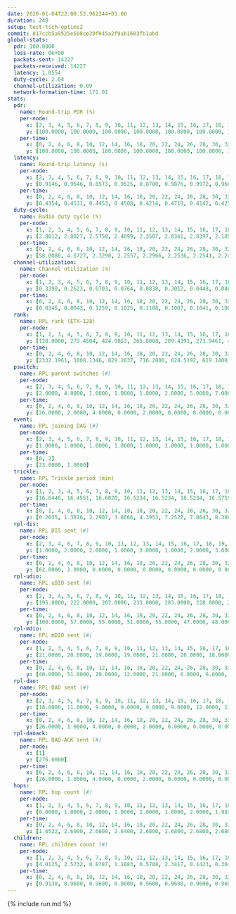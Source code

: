 ```yaml
---
date: 2020-01-04T22:00:53.962344+01:00
duration: 240
setup: test-tsch-optims2
commit: 817ccb5a9525e508ce39f045a2f9ab1603fb1abd
global-stats:
  pdr: 100.0000
  loss-rate: 0e+00
  packets-sent: 14227
  packets-received: 14227
  latency: 1.0554
  duty-cycle: 2.64
  channel-utilization: 0.09
  network-formation-time: 171.01
stats:
  pdr:
    name: Round-trip PDR (%)
    per-node:
      x: [2, 3, 4, 5, 6, 7, 8, 9, 10, 11, 12, 13, 14, 15, 16, 17, 18, 19, 20, 21, 22, 23, 24, 25]
      y: [100.0000, 100.0000, 100.0000, 100.0000, 100.0000, 100.0000, 100.0000, 100.0000, 100.0000, 100.0000, 100.0000, 100.0000, 100.0000, 100.0000, 100.0000, 100.0000, 100.0000, 100.0000, 100.0000, 100.0000, 100.0000, 100.0000, 100.0000, 100.0000]
    per-time:
      x: [0, 2, 4, 6, 8, 10, 12, 14, 16, 18, 20, 22, 24, 26, 28, 30, 32, 34, 36, 38, 40, 42, 44, 46, 48, 50, 52, 54, 56, 58, 60, 62, 64, 66, 68, 70, 72, 74, 76, 78, 80, 82, 84, 86, 88, 90, 92, 94, 96, 98, 100, 102, 104, 106, 108, 110, 112, 114, 116, 118, 120, 122, 124, 126, 128, 130, 132, 134, 136, 138, 140, 142, 144, 146, 148, 150, 152, 154, 156, 158, 160, 162, 164, 166, 168, 170, 172, 174, 176, 178, 180, 182, 184, 186, 188, 190, 192, 194, 196, 198, 200, 202, 204, 206, 208, 210, 212, 214, 216, 218, 220, 222, 224, 226, 228, 230, 232, 234, 236]
      y: [100.0000, 100.0000, 100.0000, 100.0000, 100.0000, 100.0000, 100.0000, 100.0000, 100.0000, 100.0000, 100.0000, 100.0000, 100.0000, 100.0000, 100.0000, 100.0000, 100.0000, 100.0000, 100.0000, 100.0000, 100.0000, 100.0000, 100.0000, 100.0000, 100.0000, 100.0000, 100.0000, 100.0000, 100.0000, 100.0000, 100.0000, 100.0000, 100.0000, 100.0000, 100.0000, 100.0000, 100.0000, 100.0000, 100.0000, 100.0000, 100.0000, 100.0000, 100.0000, 100.0000, 100.0000, 100.0000, 100.0000, 100.0000, 100.0000, 100.0000, 100.0000, 100.0000, 100.0000, 100.0000, 100.0000, 100.0000, 100.0000, 100.0000, 100.0000, 100.0000, 100.0000, 100.0000, 100.0000, 100.0000, 100.0000, 100.0000, 100.0000, 100.0000, 100.0000, 100.0000, 100.0000, 100.0000, 100.0000, 100.0000, 100.0000, 100.0000, 100.0000, 100.0000, 100.0000, 100.0000, 100.0000, 100.0000, 100.0000, 100.0000, 100.0000, 100.0000, 100.0000, 100.0000, 100.0000, 100.0000, 100.0000, 100.0000, 100.0000, 100.0000, 100.0000, 100.0000, 100.0000, 100.0000, 100.0000, 100.0000, 100.0000, 100.0000, 100.0000, 100.0000, 100.0000, 100.0000, 100.0000, 100.0000, 100.0000, 100.0000, 100.0000, 100.0000, 100.0000, 100.0000, 100.0000, 100.0000, 100.0000, 100.0000, 100.0000]
  latency:
    name: Round-trip latency (s)
    per-node:
      x: [2, 3, 4, 5, 6, 7, 8, 9, 10, 11, 12, 13, 14, 15, 16, 17, 18, 19, 20, 21, 22, 23, 24, 25]
      y: [0.9146, 0.9646, 0.8573, 0.9525, 0.8780, 0.9876, 0.9972, 0.9664, 0.9606, 1.0558, 0.9639, 0.9631, 1.0531, 1.0193, 1.0677, 1.1300, 1.1534, 1.1125, 1.2361, 1.1800, 1.1614, 1.2821, 1.3170, 1.1806]
    per-time:
      x: [0, 2, 4, 6, 8, 10, 12, 14, 16, 18, 20, 22, 24, 26, 28, 30, 32, 34, 36, 38, 40, 42, 44, 46, 48, 50, 52, 54, 56, 58, 60, 62, 64, 66, 68, 70, 72, 74, 76, 78, 80, 82, 84, 86, 88, 90, 92, 94, 96, 98, 100, 102, 104, 106, 108, 110, 112, 114, 116, 118, 120, 122, 124, 126, 128, 130, 132, 134, 136, 138, 140, 142, 144, 146, 148, 150, 152, 154, 156, 158, 160, 162, 164, 166, 168, 170, 172, 174, 176, 178, 180, 182, 184, 186, 188, 190, 192, 194, 196, 198, 200, 202, 204, 206, 208, 210, 212, 214, 216, 218, 220, 222, 224, 226, 228, 230, 232, 234, 236]
      y: [0.4354, 0.4531, 0.4453, 0.4508, 0.4214, 0.4719, 0.4142, 0.4257, 0.4215, 0.3921, 0.4041, 0.3956, 0.4175, 0.4420, 0.4421, 0.4062, 0.4337, 0.4477, 0.6113, 0.5365, 0.4337, 0.4136, 0.4354, 0.4905, 0.8713, 0.6127, 0.5845, 0.5332, 0.4548, 0.6362, 1.3801, 1.3040, 0.9153, 0.7192, 0.5780, 0.7243, 1.3013, 1.3743, 1.3724, 1.3214, 0.9267, 0.8100, 1.3186, 1.3420, 1.3656, 1.3287, 1.3613, 1.3098, 1.3029, 1.3185, 1.3173, 1.3319, 1.3424, 1.3531, 1.3251, 1.3044, 1.3419, 1.2892, 1.2981, 1.2958, 1.2847, 1.2709, 1.2869, 1.3217, 1.3081, 1.3039, 1.2910, 1.2912, 1.2824, 1.2924, 1.2857, 1.2622, 1.2988, 1.2845, 1.2524, 1.2662, 1.2517, 1.2465, 1.2502, 1.2762, 1.2595, 1.2662, 1.2748, 1.2592, 1.2573, 1.2733, 1.2831, 1.2813, 1.3003, 1.2978, 1.2631, 1.2491, 1.2702, 1.2594, 1.2598, 1.3045, 1.2563, 1.2581, 1.2638, 1.2718, 1.2674, 1.2495, 1.2782, 1.2454, 1.2511, 1.2625, 1.2563, 1.2817, 1.2438, 1.2382, 1.2213, 1.2458, 1.2491, 1.2574, 1.2359, 1.2575, 1.2407, 1.2534, 1.2041]
  duty-cycle:
    name: Radio duty cycle (%)
    per-node:
      x: [1, 2, 3, 4, 5, 6, 7, 8, 9, 10, 11, 12, 13, 14, 15, 16, 17, 18, 19, 20, 21, 22, 23, 24, 25]
      y: [2.8012, 2.8027, 2.5758, 2.4099, 2.3507, 2.8361, 2.8397, 2.1059, 2.4815, 2.5001, 2.7583, 2.4918, 3.1564, 2.8250, 2.3233, 2.4282, 2.5464, 2.9752, 3.3155, 3.0133, 2.8326, 2.9398, 2.9429, 2.9355, 2.7937]
    per-time:
      x: [0, 2, 4, 6, 8, 10, 12, 14, 16, 18, 20, 22, 24, 26, 28, 30, 32, 34, 36, 38, 40, 42, 44, 46, 48, 50, 52, 54, 56, 58, 60, 62, 64, 66, 68, 70, 72, 74, 76, 78, 80, 82, 84, 86, 88, 90, 92, 94, 96, 98, 100, 102, 104, 106, 108, 110, 112, 114, 116, 118, 120, 122, 124, 126, 128, 130, 132, 134, 136, 138, 140, 142, 144, 146, 148, 150, 152, 154, 156, 158, 160, 162, 164, 166, 168, 170, 172, 174, 176, 178, 180, 182, 184, 186, 188, 190, 192, 194, 196, 198, 200, 202, 204, 206, 208, 210, 212, 214, 216, 218, 220, 222, 224, 226, 228, 230, 232, 234, 236, 238]
      y: [58.0086, 4.6727, 2.3290, 2.2557, 2.2966, 2.2536, 2.2541, 2.2490, 2.2609, 2.2254, 2.2318, 2.2296, 2.2280, 2.2241, 2.2526, 2.2592, 2.2297, 2.2231, 2.2442, 2.2260, 2.2461, 2.2160, 2.2347, 2.2247, 2.2381, 2.2660, 2.2483, 2.2530, 2.2314, 2.2529, 2.2484, 2.2615, 2.2562, 2.2575, 2.2524, 2.2389, 2.2618, 2.2212, 2.2332, 2.2567, 2.2482, 2.2423, 2.2454, 2.2556, 2.2287, 2.2331, 2.2452, 2.2242, 2.2317, 2.2606, 2.2513, 2.1917, 2.2483, 2.2383, 2.2363, 2.2301, 2.2204, 2.2346, 2.2298, 2.2159, 2.2311, 2.2192, 2.2512, 2.2187, 2.2255, 2.2443, 2.2270, 2.2315, 2.2557, 2.2159, 2.2456, 2.2276, 2.2239, 2.2187, 2.2186, 2.2561, 2.2238, 2.2290, 2.2175, 2.2082, 2.2429, 2.1963, 2.2454, 2.2260, 2.2318, 2.2284, 2.2563, 2.2409, 2.2505, 2.2599, 2.2577, 2.2318, 2.2361, 2.2170, 2.2322, 2.2189, 2.2440, 2.2380, 2.2161, 2.2537, 2.2539, 2.2183, 2.2201, 2.2155, 2.2423, 2.2077, 2.2238, 2.2293, 2.5389, 2.2195, 2.2782, 2.2474, 2.2129, 2.2444, 2.2390, 2.2423, 2.2402, 2.2315, 2.2373, 2.2215]
  channel-utilization:
    name: Channel utilization (%)
    per-node:
      x: [1, 2, 3, 4, 5, 6, 7, 8, 9, 10, 11, 12, 13, 14, 15, 16, 17, 18, 19, 20, 21, 22, 23, 24, 25]
      y: [0.3390, 0.2623, 0.0703, 0.0764, 0.0838, 0.3012, 0.0448, 0.0467, 0.0348, 0.0560, 0.0367, 0.1763, 0.2353, 0.0340, 0.0670, 0.0944, 0.0402, 0.1088, 0.0871, 0.0388, 0.0371, 0.0500, 0.0348, 0.0329, 0.0367]
    per-time:
      x: [0, 2, 4, 6, 8, 10, 12, 14, 16, 18, 20, 22, 24, 26, 28, 30, 32, 34, 36, 38, 40, 42, 44, 46, 48, 50, 52, 54, 56, 58, 60, 62, 64, 66, 68, 70, 72, 74, 76, 78, 80, 82, 84, 86, 88, 90, 92, 94, 96, 98, 100, 102, 104, 106, 108, 110, 112, 114, 116, 118, 120, 122, 124, 126, 128, 130, 132, 134, 136, 138, 140, 142, 144, 146, 148, 150, 152, 154, 156, 158, 160, 162, 164, 166, 168, 170, 172, 174, 176, 178, 180, 182, 184, 186, 188, 190, 192, 194, 196, 198, 200, 202, 204, 206, 208, 210, 212, 214, 216, 218, 220, 222, 224, 226, 228, 230, 232, 234, 236, 238]
      y: [0.0345, 0.0843, 0.1259, 0.1025, 0.1108, 0.1007, 0.1041, 0.1006, 0.1001, 0.0924, 0.0969, 0.0935, 0.0964, 0.0911, 0.1050, 0.1047, 0.0979, 0.0905, 0.1000, 0.0957, 0.0964, 0.0946, 0.0965, 0.0934, 0.0964, 0.1087, 0.1064, 0.1091, 0.1024, 0.1102, 0.1032, 0.1077, 0.1042, 0.1028, 0.1037, 0.0967, 0.1085, 0.0940, 0.0995, 0.1050, 0.1003, 0.0976, 0.1005, 0.1039, 0.0974, 0.0937, 0.0997, 0.0953, 0.0965, 0.1067, 0.1053, 0.0934, 0.0978, 0.1034, 0.1027, 0.0992, 0.0960, 0.1013, 0.0936, 0.0912, 0.0962, 0.0951, 0.0981, 0.0905, 0.0923, 0.0983, 0.0934, 0.0917, 0.1004, 0.0913, 0.0976, 0.0949, 0.0935, 0.0915, 0.0905, 0.1030, 0.0905, 0.0933, 0.0890, 0.0870, 0.0964, 0.0833, 0.0970, 0.0930, 0.0928, 0.0921, 0.0992, 0.0942, 0.0996, 0.0985, 0.1007, 0.0933, 0.0952, 0.0875, 0.0928, 0.0897, 0.0970, 0.0960, 0.0889, 0.0987, 0.1058, 0.0919, 0.0898, 0.0917, 0.0971, 0.0866, 0.0930, 0.0945, 0.2116, 0.0338, 0.0454, 0.0475, 0.0847, 0.0959, 0.0933, 0.0937, 0.0948, 0.0916, 0.0937, 0.0882]
  rank:
    name: RPL rank (ETX-128)
    per-node:
      x: [1, 2, 3, 4, 5, 6, 7, 8, 9, 10, 11, 12, 13, 14, 15, 16, 17, 18, 19, 20, 21, 22, 23, 24, 25]
      y: [128.0000, 273.4504, 424.9053, 265.8008, 289.4191, 273.9461, 421.7178, 446.2857, 529.5854, 441.1446, 602.2724, 440.7623, 459.4025, 890.6935, 545.9079, 596.6585, 650.9429, 666.9390, 649.2418, 772.3400, 794.9798, 754.5909, 828.3130, 879.8016, 867.5656]
    per-time:
      x: [0, 2, 4, 6, 8, 10, 12, 14, 16, 18, 20, 22, 24, 26, 28, 30, 32, 34, 36, 38, 40, 42, 44, 46, 48, 50, 52, 54, 56, 58, 60, 62, 64, 66, 68, 70, 72, 74, 76, 78, 80, 82, 84, 86, 88, 90, 92, 94, 96, 98, 100, 102, 104, 106, 108, 110, 112, 114, 116, 118, 120, 122, 124, 126, 128, 130, 132, 134, 136, 138, 140, 142, 144, 146, 148, 150, 152, 154, 156, 158, 160, 162, 164, 166, 168, 170, 172, 174, 176, 178, 180, 182, 184, 186, 188, 190, 192, 194, 196, 198, 200, 202, 204, 206, 208, 210, 212, 214, 216, 218, 220, 222, 224, 226, 228, 230, 232, 234, 236, 238]
      y: [2332.1961, 1008.1346, 829.2037, 716.2800, 628.5192, 619.1400, 628.7600, 630.0000, 600.3529, 589.2157, 592.0000, 592.6600, 586.6000, 585.1373, 567.3922, 576.5192, 573.0400, 560.9200, 560.0000, 563.1800, 595.9200, 596.6200, 608.0392, 604.1800, 606.0980, 611.3519, 572.1176, 562.6400, 565.7200, 586.9608, 578.4314, 569.0577, 562.1600, 550.4118, 548.2692, 539.5800, 543.6000, 543.5882, 537.6200, 537.9615, 529.9804, 518.4400, 517.6600, 524.8039, 557.5200, 573.8654, 584.2745, 573.3000, 574.8077, 567.5741, 582.7963, 576.8200, 572.4600, 591.3077, 586.7255, 591.7593, 525.6078, 530.9216, 522.6545, 508.8400, 506.7800, 508.4615, 495.0200, 503.3922, 507.7059, 504.9804, 499.8800, 500.7800, 497.7800, 499.6400, 501.7400, 503.3137, 502.1600, 508.5769, 502.0980, 500.8600, 510.3600, 508.4400, 503.8269, 498.2353, 492.1200, 513.6800, 512.8235, 506.9200, 523.0200, 522.5000, 516.7451, 518.8200, 520.4423, 513.5294, 501.6000, 503.1923, 498.4706, 501.4314, 501.2000, 500.7200, 497.3000, 494.8431, 504.9811, 493.1600, 490.7885, 496.3333, 484.3600, 492.5200, 501.7000, 499.4600, 503.1000, 506.4902, 535.3046, 548.1681, 539.3179, 517.4039, 492.4800, 492.3200, 494.6200, 489.6200, 493.3077, 488.6078, 494.5200, 490.1176]
  pswitch:
    name: RPL parent switches (#)
    per-node:
      x: [2, 3, 4, 5, 6, 7, 8, 9, 10, 11, 12, 13, 14, 15, 16, 17, 18, 19, 20, 21, 22, 23, 24, 25]
      y: [2.0000, 4.0000, 1.0000, 1.0000, 1.0000, 2.0000, 5.0000, 7.0000, 3.0000, 7.0000, 4.0000, 2.0000, 9.0000, 4.0000, 7.0000, 6.0000, 7.0000, 6.0000, 12.0000, 9.0000, 4.0000, 8.0000, 9.0000, 6.0000]
    per-time:
      x: [0, 2, 4, 6, 8, 10, 12, 14, 16, 18, 20, 22, 24, 26, 28, 30, 32, 34, 36, 38, 40, 42, 44, 46, 48, 50, 52, 54, 56, 58, 60, 62, 64, 66, 68, 70, 72, 74, 76, 78, 80, 82, 84, 86, 88, 90, 92, 94, 96, 98, 100, 102, 104, 106, 108, 110, 112, 114, 116, 118, 120, 122, 124, 126, 128, 130, 132, 134, 136, 138, 140, 142, 144, 146, 148, 150, 152, 154, 156, 158, 160, 162, 164, 166, 168, 170, 172, 174, 176, 178, 180, 182, 184, 186, 188, 190, 192, 194, 196, 198, 200, 202, 204, 206, 208, 210, 212, 214, 216, 218, 220, 222, 224, 226, 228, 230, 232, 234, 236, 238]
      y: [26.0000, 2.0000, 4.0000, 0.0000, 2.0000, 0.0000, 0.0000, 0.0000, 1.0000, 1.0000, 0.0000, 0.0000, 0.0000, 1.0000, 1.0000, 2.0000, 0.0000, 0.0000, 0.0000, 0.0000, 0.0000, 0.0000, 1.0000, 0.0000, 1.0000, 4.0000, 1.0000, 0.0000, 0.0000, 1.0000, 1.0000, 2.0000, 0.0000, 1.0000, 2.0000, 0.0000, 0.0000, 1.0000, 0.0000, 2.0000, 1.0000, 0.0000, 0.0000, 1.0000, 0.0000, 2.0000, 1.0000, 0.0000, 2.0000, 4.0000, 4.0000, 0.0000, 0.0000, 2.0000, 1.0000, 4.0000, 1.0000, 1.0000, 5.0000, 0.0000, 0.0000, 2.0000, 0.0000, 1.0000, 1.0000, 1.0000, 0.0000, 0.0000, 0.0000, 0.0000, 0.0000, 1.0000, 0.0000, 2.0000, 1.0000, 0.0000, 0.0000, 0.0000, 2.0000, 1.0000, 0.0000, 0.0000, 1.0000, 0.0000, 0.0000, 2.0000, 1.0000, 0.0000, 2.0000, 1.0000, 0.0000, 2.0000, 1.0000, 1.0000, 0.0000, 0.0000, 0.0000, 1.0000, 3.0000, 0.0000, 2.0000, 1.0000, 0.0000, 0.0000, 0.0000, 0.0000, 0.0000, 1.0000, 2.0000, 1.0000, 0.0000, 2.0000, 0.0000, 0.0000, 0.0000, 0.0000, 2.0000, 1.0000, 0.0000, 1.0000]
  event:
    name: RPL joining DAG (#)
    per-node:
      x: [2, 3, 4, 5, 6, 7, 8, 9, 10, 11, 12, 13, 14, 15, 16, 17, 18, 19, 20, 21, 22, 23, 24, 25]
      y: [1.0000, 1.0000, 1.0000, 1.0000, 1.0000, 1.0000, 1.0000, 1.0000, 1.0000, 1.0000, 1.0000, 1.0000, 1.0000, 1.0000, 1.0000, 1.0000, 1.0000, 1.0000, 1.0000, 1.0000, 1.0000, 1.0000, 1.0000, 1.0000]
    per-time:
      x: [0, 2]
      y: [23.0000, 1.0000]
  trickle:
    name: RPL Trickle period (min)
    per-node:
      x: [1, 2, 3, 4, 5, 6, 7, 8, 9, 10, 11, 12, 13, 14, 15, 16, 17, 18, 19, 20, 21, 22, 23, 24, 25]
      y: [16.6446, 16.4551, 16.6020, 16.5234, 16.5234, 16.5234, 16.5755, 16.1198, 16.6127, 16.3084, 16.3518, 16.4802, 16.5268, 16.4820, 17.3468, 16.1043, 16.0485, 16.4728, 16.5149, 16.6265, 16.3519, 16.5984, 16.6127, 16.4006, 16.6056]
    per-time:
      x: [0, 2, 4, 6, 8, 10, 12, 14, 16, 18, 20, 22, 24, 26, 28, 30, 32, 34, 36, 38, 40, 42, 44, 46, 48, 50, 52, 54, 56, 58, 60, 62, 64, 66, 68, 70, 72, 74, 76, 78, 80, 82, 84, 86, 88, 90, 92, 94, 96, 98, 100, 102, 104, 106, 108, 110, 112, 114, 116, 118, 120, 122, 124, 126, 128, 130, 132, 134, 136, 138, 140, 142, 144, 146, 148, 150, 152, 154, 156, 158, 160, 162, 164, 166, 168, 170, 172, 174, 176, 178, 180, 182, 184, 186, 188, 190, 192, 194, 196, 198, 200, 202, 204, 206, 208, 210, 212, 214, 216, 218, 220, 222, 224, 226, 228, 230, 232, 234, 236, 238]
      y: [0.2035, 1.3076, 2.2907, 3.8666, 4.3953, 7.2527, 7.8643, 8.3886, 8.7381, 13.0215, 15.3791, 16.7772, 17.1267, 17.4763, 17.4763, 17.4763, 17.4763, 17.4763, 17.4763, 17.4763, 17.4763, 17.4763, 17.4763, 17.4763, 17.4763, 17.4763, 17.4763, 17.4763, 17.4763, 17.4763, 17.4763, 17.4763, 17.4763, 17.4763, 17.4763, 17.4763, 17.4763, 17.4763, 17.4763, 17.4763, 17.4763, 17.4763, 17.4763, 17.4763, 17.4763, 17.4763, 17.4763, 17.4763, 17.4763, 17.4763, 17.4763, 17.4763, 17.4763, 17.4763, 17.4763, 17.4763, 17.4763, 17.4763, 17.4763, 17.4763, 17.4763, 17.4763, 17.4763, 17.4763, 17.4763, 17.4763, 17.4763, 17.4763, 17.4763, 17.4763, 17.4763, 17.4763, 17.4763, 17.4763, 17.4763, 17.4763, 17.4763, 17.4763, 17.4763, 17.4763, 17.4763, 17.4763, 17.4763, 17.4763, 17.4763, 17.4763, 17.4763, 17.4763, 17.4763, 17.4763, 17.4763, 17.4763, 17.4763, 17.4763, 17.4763, 17.4763, 17.4763, 17.4763, 17.4763, 17.4763, 17.4763, 17.4763, 17.4763, 17.4763, 17.4763, 17.4763, 17.4763, 17.4763, 17.4763, 17.4763, 17.4763, 17.4763, 17.4763, 17.4763, 17.4763, 17.4763, 17.4763, 17.4763, 17.4763, 17.4763]
  rpl-dis:
    name: RPL DIS sent (#)
    per-node:
      x: [2, 3, 4, 6, 7, 8, 9, 10, 11, 12, 13, 14, 15, 16, 17, 18, 19, 20, 21, 22, 23, 24, 25]
      y: [1.0000, 2.0000, 2.0000, 1.0000, 3.0000, 1.0000, 2.0000, 3.0000, 3.0000, 1.0000, 2.0000, 3.0000, 7.0000, 2.0000, 2.0000, 4.0000, 5.0000, 4.0000, 4.0000, 4.0000, 4.0000, 5.0000, 3.0000]
    per-time:
      x: [0, 2, 4, 6, 8, 10, 12, 14, 16, 18, 20, 22, 24, 26, 28, 30, 32, 34, 36, 38, 40, 42, 44, 46, 48, 50, 52, 54, 56, 58, 60, 62, 64, 66, 68, 70, 72, 74, 76, 78, 80, 82, 84, 86, 88, 90, 92, 94, 96, 98, 100, 102, 104, 106, 108, 110, 112, 114, 116, 118, 120, 122, 124, 126, 128, 130, 132, 134, 136, 138, 140, 142, 144, 146, 148, 150, 152, 154, 156, 158, 160, 162, 164, 166, 168, 170, 172, 174, 176, 178, 180, 182, 184, 186, 188, 190, 192, 194, 196, 198, 200, 202, 204, 206, 208, 210, 212, 214, 216, 218, 220, 222]
      y: [62.0000, 2.0000, 0.0000, 0.0000, 0.0000, 0.0000, 0.0000, 0.0000, 0.0000, 0.0000, 0.0000, 0.0000, 0.0000, 0.0000, 0.0000, 0.0000, 0.0000, 0.0000, 0.0000, 0.0000, 0.0000, 0.0000, 0.0000, 0.0000, 0.0000, 0.0000, 0.0000, 0.0000, 0.0000, 0.0000, 0.0000, 0.0000, 0.0000, 0.0000, 0.0000, 0.0000, 0.0000, 0.0000, 0.0000, 0.0000, 0.0000, 0.0000, 0.0000, 0.0000, 0.0000, 0.0000, 0.0000, 0.0000, 0.0000, 0.0000, 0.0000, 0.0000, 0.0000, 0.0000, 0.0000, 0.0000, 0.0000, 0.0000, 0.0000, 0.0000, 0.0000, 0.0000, 0.0000, 0.0000, 0.0000, 0.0000, 0.0000, 0.0000, 0.0000, 0.0000, 0.0000, 0.0000, 0.0000, 0.0000, 0.0000, 0.0000, 0.0000, 0.0000, 0.0000, 0.0000, 0.0000, 0.0000, 0.0000, 0.0000, 0.0000, 0.0000, 0.0000, 0.0000, 0.0000, 0.0000, 0.0000, 0.0000, 0.0000, 0.0000, 0.0000, 0.0000, 0.0000, 0.0000, 0.0000, 0.0000, 0.0000, 0.0000, 0.0000, 0.0000, 0.0000, 0.0000, 0.0000, 0.0000, 0.0000, 1.0000, 2.0000, 1.0000]
  rpl-udio:
    name: RPL uDIO sent (#)
    per-node:
      x: [2, 3, 4, 5, 6, 7, 8, 9, 10, 11, 12, 13, 14, 15, 16, 17, 18, 19, 20, 21, 22, 23, 24, 25]
      y: [195.0000, 222.0000, 207.0000, 233.0000, 203.0000, 228.0000, 244.0000, 230.0000, 224.0000, 232.0000, 193.0000, 200.0000, 233.0000, 240.0000, 209.0000, 239.0000, 198.0000, 203.0000, 235.0000, 232.0000, 238.0000, 192.0000, 201.0000, 212.0000]
    per-time:
      x: [0, 2, 4, 6, 8, 10, 12, 14, 16, 18, 20, 22, 24, 26, 28, 30, 32, 34, 36, 38, 40, 42, 44, 46, 48, 50, 52, 54, 56, 58, 60, 62, 64, 66, 68, 70, 72, 74, 76, 78, 80, 82, 84, 86, 88, 90, 92, 94, 96, 98, 100, 102, 104, 106, 108, 110, 112, 114, 116, 118, 120, 122, 124, 126, 128, 130, 132, 134, 136, 138, 140, 142, 144, 146, 148, 150, 152, 154, 156, 158, 160, 162, 164, 166, 168, 170, 172, 174, 176, 178, 180, 182, 184, 186, 188, 190, 192, 194, 196, 198, 200, 202, 204, 206, 208, 210, 212, 214, 216, 218, 220, 222, 224, 226, 228, 230, 232, 234, 236, 238, 240]
      y: [100.0000, 57.0000, 55.0000, 51.0000, 55.0000, 47.0000, 48.0000, 45.0000, 49.0000, 48.0000, 44.0000, 47.0000, 42.0000, 40.0000, 45.0000, 53.0000, 51.0000, 44.0000, 40.0000, 44.0000, 42.0000, 44.0000, 49.0000, 42.0000, 51.0000, 46.0000, 47.0000, 39.0000, 40.0000, 42.0000, 45.0000, 51.0000, 49.0000, 46.0000, 34.0000, 38.0000, 40.0000, 39.0000, 53.0000, 49.0000, 52.0000, 38.0000, 29.0000, 42.0000, 43.0000, 51.0000, 50.0000, 44.0000, 48.0000, 37.0000, 27.0000, 32.0000, 43.0000, 48.0000, 44.0000, 48.0000, 42.0000, 35.0000, 38.0000, 31.0000, 50.0000, 51.0000, 49.0000, 45.0000, 36.0000, 32.0000, 39.0000, 41.0000, 56.0000, 51.0000, 42.0000, 41.0000, 34.0000, 34.0000, 30.0000, 45.0000, 53.0000, 49.0000, 43.0000, 36.0000, 36.0000, 42.0000, 42.0000, 47.0000, 48.0000, 49.0000, 40.0000, 34.0000, 34.0000, 39.0000, 46.0000, 47.0000, 52.0000, 43.0000, 40.0000, 36.0000, 35.0000, 41.0000, 50.0000, 47.0000, 46.0000, 43.0000, 29.0000, 27.0000, 41.0000, 50.0000, 46.0000, 52.0000, 49.0000, 44.0000, 34.0000, 37.0000, 43.0000, 50.0000, 51.0000, 39.0000, 53.0000, 27.0000, 32.0000, 32.0000, 0.0000]
  rpl-mdio:
    name: RPL mDIO sent (#)
    per-node:
      x: [1, 2, 3, 4, 5, 6, 7, 8, 9, 10, 11, 12, 13, 14, 15, 16, 17, 18, 19, 20, 21, 22, 23, 24, 25]
      y: [21.0000, 20.0000, 19.0000, 19.0000, 21.0000, 20.0000, 18.0000, 22.0000, 18.0000, 21.0000, 21.0000, 21.0000, 19.0000, 18.0000, 20.0000, 24.0000, 24.0000, 20.0000, 18.0000, 18.0000, 21.0000, 18.0000, 19.0000, 21.0000, 18.0000]
    per-time:
      x: [0, 2, 4, 6, 8, 10, 12, 14, 16, 18, 20, 22, 24, 26, 28, 30, 32, 34, 36, 38, 40, 42, 44, 46, 48, 50, 52, 54, 56, 58, 60, 62, 64, 66, 68, 70, 72, 74, 76, 78, 80, 82, 84, 86, 88, 90, 92, 94, 96, 98, 100, 102, 104, 106, 108, 110, 112, 114, 116, 118, 120, 122, 124, 126, 128, 130, 132, 134, 136, 138, 140, 142, 144, 146, 148, 150, 152, 154, 156, 158, 160, 162, 164, 166, 168, 170, 172, 174, 176, 178, 180, 182, 184, 186, 188, 190, 192, 194, 196, 198, 200, 202, 204, 206, 208, 210, 212, 214, 216, 218, 220, 222, 224, 226, 228, 230, 232, 234, 236, 238]
      y: [40.0000, 51.0000, 29.0000, 12.0000, 21.0000, 6.0000, 6.0000, 4.0000, 13.0000, 5.0000, 3.0000, 1.0000, 0.0000, 2.0000, 3.0000, 3.0000, 7.0000, 6.0000, 2.0000, 0.0000, 1.0000, 1.0000, 1.0000, 3.0000, 3.0000, 10.0000, 4.0000, 3.0000, 0.0000, 1.0000, 1.0000, 4.0000, 6.0000, 3.0000, 4.0000, 5.0000, 1.0000, 0.0000, 1.0000, 1.0000, 4.0000, 2.0000, 5.0000, 6.0000, 4.0000, 2.0000, 1.0000, 0.0000, 2.0000, 5.0000, 5.0000, 2.0000, 5.0000, 4.0000, 1.0000, 0.0000, 1.0000, 2.0000, 7.0000, 2.0000, 9.0000, 2.0000, 1.0000, 1.0000, 1.0000, 0.0000, 2.0000, 4.0000, 7.0000, 10.0000, 2.0000, 0.0000, 0.0000, 0.0000, 2.0000, 4.0000, 4.0000, 3.0000, 7.0000, 2.0000, 3.0000, 0.0000, 0.0000, 2.0000, 3.0000, 4.0000, 8.0000, 4.0000, 0.0000, 4.0000, 0.0000, 0.0000, 0.0000, 8.0000, 3.0000, 4.0000, 5.0000, 3.0000, 2.0000, 0.0000, 1.0000, 5.0000, 3.0000, 7.0000, 6.0000, 0.0000, 3.0000, 0.0000, 1.0000, 0.0000, 5.0000, 9.0000, 4.0000, 3.0000, 1.0000, 2.0000, 1.0000, 0.0000, 4.0000, 3.0000]
  rpl-dao:
    name: RPL DAO sent (#)
    per-node:
      x: [2, 3, 4, 5, 6, 7, 8, 9, 10, 11, 12, 13, 14, 15, 16, 17, 18, 19, 20, 21, 22, 23, 24, 25]
      y: [10.0000, 11.0000, 9.0000, 9.0000, 9.0000, 9.0000, 12.0000, 13.0000, 11.0000, 13.0000, 11.0000, 10.0000, 15.0000, 10.0000, 12.0000, 13.0000, 12.0000, 12.0000, 15.0000, 14.0000, 10.0000, 13.0000, 12.0000, 11.0000]
    per-time:
      x: [0, 2, 4, 6, 8, 10, 12, 14, 16, 18, 20, 22, 24, 26, 28, 30, 32, 34, 36, 38, 40, 42, 44, 46, 48, 50, 52, 54, 56, 58, 60, 62, 64, 66, 68, 70, 72, 74, 76, 78, 80, 82, 84, 86, 88, 90, 92, 94, 96, 98, 100, 102, 104, 106, 108, 110, 112, 114, 116, 118, 120, 122, 124, 126, 128, 130, 132, 134, 136, 138, 140, 142, 144, 146, 148, 150, 152, 154, 156, 158, 160, 162, 164, 166, 168, 170, 172, 174, 176, 178, 180, 182, 184, 186, 188, 190, 192, 194, 196, 198, 200, 202, 204, 206, 208, 210, 212, 214, 216, 218, 220, 222, 224, 226, 228, 230, 232, 234, 236, 238]
      y: [26.0000, 1.0000, 4.0000, 0.0000, 2.0000, 0.0000, 0.0000, 0.0000, 1.0000, 1.0000, 0.0000, 0.0000, 0.0000, 1.0000, 12.0000, 9.0000, 2.0000, 0.0000, 0.0000, 0.0000, 0.0000, 0.0000, 2.0000, 0.0000, 2.0000, 4.0000, 1.0000, 0.0000, 8.0000, 8.0000, 3.0000, 2.0000, 0.0000, 1.0000, 2.0000, 0.0000, 0.0000, 1.0000, 1.0000, 4.0000, 1.0000, 0.0000, 5.0000, 7.0000, 2.0000, 3.0000, 1.0000, 1.0000, 3.0000, 4.0000, 4.0000, 1.0000, 1.0000, 3.0000, 1.0000, 4.0000, 2.0000, 6.0000, 4.0000, 2.0000, 0.0000, 3.0000, 1.0000, 3.0000, 1.0000, 1.0000, 0.0000, 1.0000, 1.0000, 0.0000, 3.0000, 6.0000, 4.0000, 3.0000, 2.0000, 3.0000, 1.0000, 2.0000, 3.0000, 0.0000, 2.0000, 0.0000, 2.0000, 1.0000, 2.0000, 8.0000, 3.0000, 1.0000, 4.0000, 1.0000, 2.0000, 2.0000, 3.0000, 1.0000, 0.0000, 0.0000, 1.0000, 2.0000, 4.0000, 6.0000, 5.0000, 2.0000, 1.0000, 0.0000, 2.0000, 0.0000, 2.0000, 1.0000, 4.0000, 1.0000, 0.0000, 3.0000, 0.0000, 3.0000, 6.0000, 2.0000, 4.0000, 1.0000, 1.0000, 2.0000]
  rpl-daoack:
    name: RPL DAO-ACK sent (#)
    per-node:
      x: [1]
      y: [276.0000]
    per-time:
      x: [0, 2, 4, 6, 8, 10, 12, 14, 16, 18, 20, 22, 24, 26, 28, 30, 32, 34, 36, 38, 40, 42, 44, 46, 48, 50, 52, 54, 56, 58, 60, 62, 64, 66, 68, 70, 72, 74, 76, 78, 80, 82, 84, 86, 88, 90, 92, 94, 96, 98, 100, 102, 104, 106, 108, 110, 112, 114, 116, 118, 120, 122, 124, 126, 128, 130, 132, 134, 136, 138, 140, 142, 144, 146, 148, 150, 152, 154, 156, 158, 160, 162, 164, 166, 168, 170, 172, 174, 176, 178, 180, 182, 184, 186, 188, 190, 192, 194, 196, 198, 200, 202, 204, 206, 208, 210, 212, 214, 216, 218, 220, 222, 224, 226, 228, 230, 232, 234, 236, 238]
      y: [26.0000, 1.0000, 4.0000, 0.0000, 2.0000, 0.0000, 0.0000, 0.0000, 1.0000, 1.0000, 0.0000, 0.0000, 0.0000, 1.0000, 12.0000, 9.0000, 2.0000, 0.0000, 0.0000, 0.0000, 0.0000, 0.0000, 2.0000, 0.0000, 2.0000, 4.0000, 1.0000, 0.0000, 8.0000, 8.0000, 3.0000, 2.0000, 0.0000, 1.0000, 2.0000, 0.0000, 0.0000, 1.0000, 1.0000, 4.0000, 1.0000, 0.0000, 5.0000, 7.0000, 2.0000, 3.0000, 1.0000, 1.0000, 3.0000, 4.0000, 4.0000, 1.0000, 1.0000, 3.0000, 1.0000, 4.0000, 2.0000, 6.0000, 4.0000, 2.0000, 0.0000, 3.0000, 1.0000, 3.0000, 1.0000, 1.0000, 0.0000, 1.0000, 1.0000, 0.0000, 3.0000, 6.0000, 4.0000, 3.0000, 2.0000, 3.0000, 1.0000, 2.0000, 3.0000, 0.0000, 2.0000, 0.0000, 2.0000, 1.0000, 2.0000, 7.0000, 4.0000, 1.0000, 4.0000, 1.0000, 2.0000, 2.0000, 3.0000, 1.0000, 0.0000, 0.0000, 1.0000, 2.0000, 4.0000, 6.0000, 5.0000, 2.0000, 1.0000, 0.0000, 2.0000, 0.0000, 2.0000, 1.0000, 4.0000, 1.0000, 0.0000, 3.0000, 0.0000, 3.0000, 6.0000, 2.0000, 4.0000, 1.0000, 1.0000, 2.0000]
  hops:
    name: RPL hop count (#)
    per-node:
      x: [1, 2, 3, 4, 5, 6, 7, 8, 9, 10, 11, 12, 13, 14, 15, 16, 17, 18, 19, 20, 21, 22, 23, 24, 25]
      y: [0.0000, 1.0000, 2.0000, 1.0000, 1.0000, 1.0000, 2.0000, 1.9833, 2.3640, 2.0000, 3.0000, 2.0000, 2.0000, 3.4076, 3.0000, 2.9916, 3.1004, 3.2929, 3.1639, 4.1008, 3.9958, 3.4622, 4.2815, 4.4496, 4.2311]
    per-time:
      x: [0, 2, 4, 6, 8, 10, 12, 14, 16, 18, 20, 22, 24, 26, 28, 30, 32, 34, 36, 38, 40, 42, 44, 46, 48, 50, 52, 54, 56, 58, 60, 62, 64, 66, 68, 70, 72, 74, 76, 78, 80, 82, 84, 86, 88, 90, 92, 94, 96, 98, 100, 102, 104, 106, 108, 110, 112, 114, 116, 118, 120, 122, 124, 126, 128, 130, 132, 134, 136, 138, 140, 142, 144, 146, 148, 150, 152, 154, 156, 158, 160, 162, 164, 166, 168, 170, 172, 174, 176, 178, 180, 182, 184, 186, 188, 190, 192, 194, 196, 198, 200, 202, 204, 206, 208, 210, 212, 214, 216, 218, 220, 222, 224, 226, 228, 230, 232, 234, 236, 238]
      y: [1.6522, 2.6000, 2.6600, 2.6400, 2.6800, 2.6800, 2.6800, 2.6800, 2.6000, 2.6000, 2.5600, 2.5600, 2.5600, 2.5800, 2.6000, 2.6000, 2.6000, 2.6000, 2.6000, 2.6000, 2.6000, 2.6000, 2.6000, 2.6000, 2.6000, 2.7600, 2.8800, 2.8800, 2.8800, 2.8800, 2.8800, 2.8200, 2.8000, 2.8000, 2.8000, 2.8000, 2.8000, 2.7800, 2.7600, 2.7800, 2.7600, 2.7600, 2.7600, 2.7600, 2.7600, 2.7400, 2.7200, 2.7200, 2.7200, 2.7000, 2.6800, 2.6400, 2.6400, 2.6200, 2.6000, 2.6200, 2.5600, 2.5600, 2.5600, 2.5600, 2.5600, 2.5400, 2.5200, 2.5200, 2.5200, 2.4800, 2.4800, 2.4800, 2.4800, 2.4800, 2.4800, 2.4800, 2.4800, 2.4800, 2.4800, 2.4800, 2.4800, 2.4800, 2.4800, 2.4800, 2.4800, 2.4800, 2.4800, 2.4800, 2.4800, 2.4800, 2.6000, 2.6000, 2.6000, 2.5600, 2.5600, 2.5800, 2.5800, 2.5600, 2.5600, 2.5600, 2.5600, 2.5600, 2.5600, 2.5200, 2.5200, 2.5000, 2.4800, 2.4800, 2.4800, 2.4800, 2.4800, 2.4800, 2.4800, 2.4800, 2.4800, 2.4800, 2.4800, 2.4800, 2.4800, 2.4800, 2.4800, 2.4800, 2.4400, 2.3600]
  children:
    name: RPL children count (#)
    per-node:
      x: [1, 2, 3, 4, 5, 6, 7, 8, 9, 10, 11, 12, 13, 14, 15, 16, 17, 18, 19, 20, 21, 22, 23, 24, 25]
      y: [4.0125, 2.5732, 0.8787, 1.1083, 0.5708, 2.3417, 0.1423, 0.3042, 0.0251, 0.7741, 0.0000, 2.2083, 2.7699, 0.0000, 0.4477, 1.1757, 0.0628, 2.4017, 1.4160, 0.1639, 0.0630, 0.4538, 0.0588, 0.0000, 0.0000]
    per-time:
      x: [0, 2, 4, 6, 8, 10, 12, 14, 16, 18, 20, 22, 24, 26, 28, 30, 32, 34, 36, 38, 40, 42, 44, 46, 48, 50, 52, 54, 56, 58, 60, 62, 64, 66, 68, 70, 72, 74, 76, 78, 80, 82, 84, 86, 88, 90, 92, 94, 96, 98, 100, 102, 104, 106, 108, 110, 112, 114, 116, 118, 120, 122, 124, 126, 128, 130, 132, 134, 136, 138, 140, 142, 144, 146, 148, 150, 152, 154, 156, 158, 160, 162, 164, 166, 168, 170, 172, 174, 176, 178, 180, 182, 184, 186, 188, 190, 192, 194, 196, 198, 200, 202, 204, 206, 208, 210, 212, 214, 216, 218, 220, 222, 224, 226, 228, 230, 232, 234, 236, 238]
      y: [0.9130, 0.9600, 0.9600, 0.9600, 0.9600, 0.9600, 0.9600, 0.9600, 0.9600, 0.9600, 0.9600, 0.9600, 0.9600, 0.9600, 0.9600, 0.9600, 0.9600, 0.9600, 0.9600, 0.9600, 0.9600, 0.9600, 0.9600, 0.9600, 0.9600, 0.9600, 0.9600, 0.9600, 0.9600, 0.9600, 0.9600, 0.9600, 0.9600, 0.9600, 0.9600, 0.9600, 0.9600, 0.9600, 0.9600, 0.9600, 0.9600, 0.9600, 0.9600, 0.9600, 0.9600, 0.9600, 0.9600, 0.9600, 0.9600, 0.9600, 0.9600, 0.9600, 0.9600, 0.9600, 0.9600, 0.9600, 0.9600, 0.9600, 0.9600, 0.9600, 0.9600, 0.9600, 0.9600, 0.9600, 0.9600, 0.9600, 0.9600, 0.9600, 0.9600, 0.9600, 0.9600, 0.9600, 0.9600, 0.9600, 0.9600, 0.9600, 0.9600, 0.9600, 0.9600, 0.9600, 0.9600, 0.9600, 0.9600, 0.9600, 0.9600, 0.9600, 0.9600, 0.9600, 0.9600, 0.9600, 0.9600, 0.9600, 0.9600, 0.9600, 0.9600, 0.9600, 0.9600, 0.9600, 0.9600, 0.9600, 0.9600, 0.9600, 0.9600, 0.9600, 0.9600, 0.9600, 0.9600, 0.9600, 0.9600, 0.9600, 0.9600, 0.9600, 0.9600, 0.9600, 0.9600, 0.9600, 0.9600, 0.9600, 0.9600, 0.9600]
---
```


{% include run.md %}
